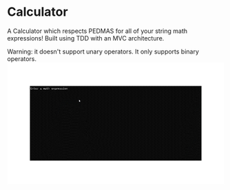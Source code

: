 # Calculator
A Calculator which respects PEDMAS for all of your string math expressions! Built using TDD with an MVC architecture.

Warning: it doesn't support unary operators. It only supports binary operators.
![](https://github.com/cchandel-dev/Calculator/blob/main/demo.gif)
